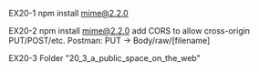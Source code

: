 EX20-1
npm install mime@2.2.0

EX20-2
npm install mime@2.2.0
add CORS to allow cross-origin PUT/POST/etc.
Postman: PUT -> Body/raw/[filename]

EX20-3
Folder "20_3_a_public_space_on_the_web"



